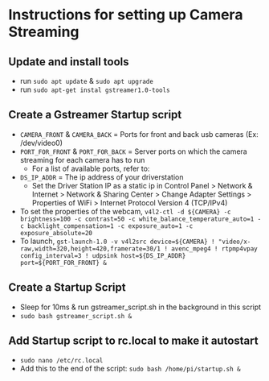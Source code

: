 # Instructions for setting up Camera Streaming

## Update and install tools
* run `sudo apt update` & `sudo apt upgrade`
* run `sudo apt-get instal gstreamer1.0-tools`

## Create a Gstreamer Startup script
* `CAMERA_FRONT` & `CAMERA_BACK` = Ports for front and back usb cameras (Ex: /dev/video0)
* `PORT_FOR_FRONT` & `PORT_FOR_BACK` = Server ports on which the camera streaming for each camera has to run
  * For a list of available ports, refer to: 
* `DS_IP_ADDR` = The ip address of your driverstation
  * Set the Driver Station IP as a static ip in Control Panel > Network & Internet > Network & Sharing Center > Change Adapter Settings > Properties of WiFi > Internet Protocol Version 4 (TCP/IPv4)
* To set the properties of the webcam, `v4l2-ctl -d ${CAMERA} -c brightness=100 -c contrast=50 -c white_balance_temperature_auto=1 -c backlight_compensation=1 -c exposure_auto=1 -c exposure_absolute=20`
* To launch, `gst-launch-1.0 -v v4l2src device=${CAMERA} ! "video/x-raw,width=320,height=420,framerate=30/1 ! avenc_mpeg4 ! rtpmp4vpay  config_interval=3 ! udpsink host=${DS_IP_ADDR} port=${PORT_FOR_FRONT} &`

## Create a Startup Script
* Sleep for 10ms & run gstreamer_script.sh in the background in this script
* `sudo bash gstreamer_script.sh &`

## Add Startup script to rc.local to make it autostart
* `sudo nano /etc/rc.local`
* Add this to the end of the script: `sudo bash /home/pi/startup.sh &`

